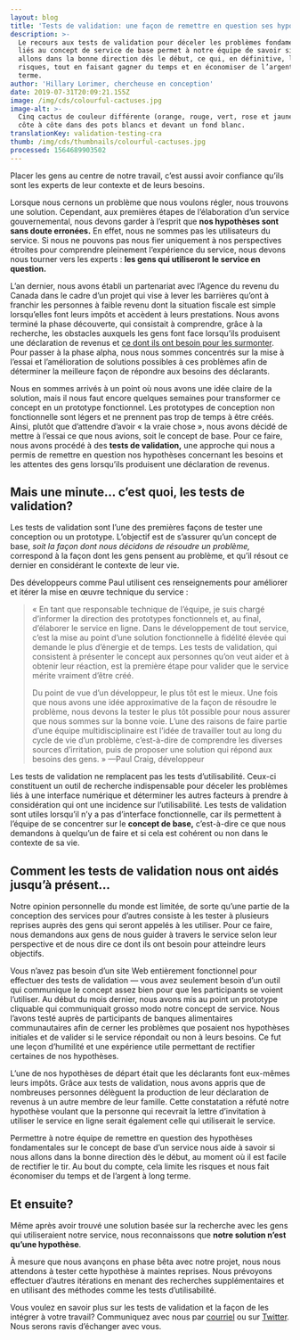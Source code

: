 ```yaml
---
layout: blog
title: 'Tests de validation: une façon de remettre en question ses hypothèses'
description: >-
  Le recours aux tests de validation pour déceler les problèmes fondamentaux
  liés au concept de service de base permet à notre équipe de savoir si nous
  allons dans la bonne direction dès le début, ce qui, en définitive, limite les
  risques, tout en faisant gagner du temps et en économiser de l’argent à long
  terme.
author: 'Hillary Lorimer, chercheuse en conception'
date: 2019-07-31T20:09:21.155Z
image: /img/cds/colourful-cactuses.jpg
image-alt: >-
  Cinq cactus de couleur différente (orange, rouge, vert, rose et jaune) placés
  côte à côte dans des pots blancs et devant un fond blanc.
translationKey: validation-testing-cra
thumb: /img/cds/thumbnails/colourful-cactuses.jpg
processed: 1564689903502
---
```

Placer les gens au centre de notre travail, c’est aussi avoir confiance qu’ils sont les experts de leur contexte et de leurs besoins. 

Lorsque nous cernons un problème que nous voulons régler, nous trouvons une solution. Cependant, aux premières étapes de l’élaboration d’un service gouvernemental, nous devons garder à l’esprit que **nos hypothèses sont sans doute erronées.** En effet, nous ne sommes pas les utilisateurs du service. Si nous ne pouvons pas nous fier uniquement à nos perspectives étroites pour comprendre pleinement l’expérience du service, nous devons nous tourner vers les experts : **les gens qui utiliseront le service en question.** 

L’an dernier, nous avons établi un partenariat avec l’Agence du revenu du Canada dans le cadre d’un projet qui vise à lever les barrières qu’ont à franchir les personnes à faible revenu dont la situation fiscale est simple lorsqu’elles font leurs impôts et accèdent à leurs prestations. Nous avons terminé la phase découverte, qui consistait à comprendre, grâce à la recherche, les obstacles auxquels les gens font face lorsqu’ils produisent une déclaration de revenus et [ce dont ils ont besoin pour les surmonter](https://twitter.com/SNC_GC/status/1131205986264469505). Pour passer à la phase alpha, nous nous sommes concentrés sur la mise à l’essai et l’amélioration de solutions possibles à ces problèmes afin de déterminer la meilleure façon de répondre aux besoins des déclarants. 

Nous en sommes arrivés à un point où nous avons une idée claire de la solution, mais il nous faut encore quelques semaines pour transformer ce concept en un prototype fonctionnel. Les prototypes de conception non fonctionnelle sont légers et ne prennent pas trop de temps à être créés. Ainsi, plutôt que d’attendre d’avoir « la vraie chose », nous avons décidé de mettre à l’essai ce que nous avions, soit le concept de base. Pour ce faire, nous avons procédé à des **tests de validation,** une approche qui nous a permis de remettre en question nos hypothèses concernant les besoins et les attentes des gens lorsqu’ils produisent une déclaration de revenus.

## Mais une minute... c’est quoi, les tests de validation?

Les tests de validation sont l’une des premières façons de tester une conception ou un prototype. L’objectif est de s’assurer qu’un concept de base, _soit la façon dont nous décidons de résoudre un problème,_ correspond à la façon dont les gens pensent au problème, et qu’il résout ce dernier en considérant le contexte de leur vie.

Des développeurs comme Paul utilisent ces renseignements pour améliorer et itérer la mise en œuvre technique du service : 

> « En tant que responsable technique de l’équipe, je suis chargé d’informer la direction des prototypes fonctionnels et, au final, d’élaborer le service en ligne. Dans le développement de tout service, c’est la mise au point d’une solution fonctionnelle à fidélité élevée qui demande le plus d’énergie et de temps. Les tests de validation, qui consistent à présenter le concept aux personnes qu’on veut aider et à obtenir leur réaction, est la première étape pour valider que le service mérite vraiment d’être créé.
>
> Du point de vue d’un développeur, le plus tôt est le mieux. Une fois que nous avons une idée approximative de la façon de résoudre le problème, nous devons la tester le plus tôt possible pour nous assurer que nous sommes sur la bonne voie. L’une des raisons de faire partie d’une équipe multidisciplinaire est l’idée de travailler tout au long du cycle de vie d’un problème, c’est-à-dire de comprendre les diverses sources d’irritation, puis de proposer une solution qui répond aux besoins des gens. » 
> —Paul Craig, développeur

Les tests de validation ne remplacent pas les tests d’utilisabilité. Ceux-ci constituent un outil de recherche indispensable pour déceler les problèmes liés à une interface numérique et déterminer les autres facteurs à prendre à considération qui ont une incidence sur l’utilisabilité. Les tests de validation sont utiles lorsqu’il n’y a pas d’interface fonctionnelle, car ils permettent à l’équipe de se concentrer sur le **concept de base,** c’est-à-dire ce que nous demandons à quelqu’un de faire et si cela est cohérent ou non dans le contexte de sa vie. 

## Comment les tests de validation nous ont aidés jusqu’à présent...

Notre opinion personnelle du monde est limitée, de sorte qu’une partie de la conception des services pour d’autres consiste à les tester à plusieurs reprises auprès des gens qui seront appelés à les utiliser. Pour ce faire, nous demandons aux gens de nous guider à travers le service selon leur perspective et de nous dire ce dont ils ont besoin pour atteindre leurs objectifs.

Vous n’avez pas besoin d’un site Web entièrement fonctionnel pour effectuer des tests de validation — vous avez seulement besoin d’un outil qui communique le concept assez bien pour que les participants se voient l’utiliser. Au début du mois dernier, nous avons mis au point un prototype cliquable qui communiquait grosso modo notre concept de service. Nous l’avons testé auprès de participants de banques alimentaires communautaires afin de cerner les problèmes que posaient nos hypothèses initiales et de valider si le service répondait ou non à leurs besoins. Ce fut une leçon d’humilité et une expérience utile permettant de rectifier certaines de nos hypothèses. 

L’une de nos hypothèses de départ était que les déclarants font eux-mêmes leurs impôts. Grâce aux tests de validation, nous avons appris que de nombreuses personnes délèguent la production de leur déclaration de revenus à un autre membre de leur famille. Cette constatation a réfuté notre hypothèse voulant que la personne qui recevrait la lettre d’invitation à utiliser le service en ligne serait également celle qui utiliserait le service.

Permettre à notre équipe de remettre en question des hypothèses fondamentales sur le concept de base d’un service nous aide à savoir si nous allons dans la bonne direction dès le début, au moment où il est facile de rectifier le tir. Au bout du compte, cela limite les risques et nous fait économiser du temps et de l’argent à long terme. 

## Et ensuite?

Même après avoir trouvé une solution basée sur la recherche avec les gens qui utiliseraient notre service, nous reconnaissons que **notre solution n’est qu’une hypothèse**. 

À mesure que nous avançons en phase bêta avec notre projet, nous nous attendons à tester cette hypothèse à maintes reprises. Nous prévoyons effectuer d’autres itérations en menant des recherches supplémentaires et en utilisant des méthodes comme les tests d’utilisabilité. 

Vous voulez en savoir plus sur les tests de validation et la façon de les intégrer à votre travail? Communiquez avec nous par [courriel](mailto:cds-snc@tbs-sct.gc.ca) ou sur [Twitter](https://twitter.com/SNC_GC). Nous serons ravis d’échanger avec vous.


